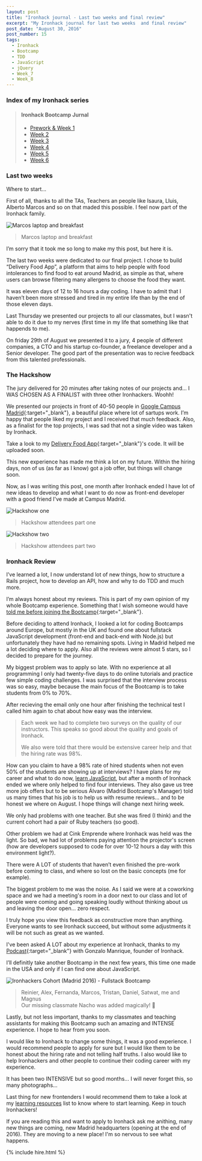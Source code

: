 ```yaml
---
layout: post
title: "Ironhack journal - Last two weeks and final review"
excerpt: "My Ironhack journal for last two weeks  and final review"
post_date: "August 30, 2016"
post_number: 15
tags: 
  - Ironhack
  - Bootcamp
  - TDD
  - JavaScript
  - jQuery
  - Week_7
  - Week_8
---
```


### Index of my Ironhack series

<div>
  <blockquote class="container  alert">
    <h4>Ironhack Bootcamp Jurnal</h4>
    <ul>
      <li><a href="/2016/06/10/ironhack-week-1/">Prework & Week 1</a></li>
      <li><a href="/2016/06/20/ironhack-week-2/">Week 2</a></li>
      <li><a href="/2016/06/27/ironhack-week-3/">Week 3</a></li>
      <li><a href="/2016/07/06/ironhack-week-4/">Week 4</a></li>
      <li><a href="/2016/07/13/ironhack-week-5/">Week 5</a></li>
      <li><a href="/2016/07/18/ironhack-week-6/">Week 6</a></li>
    </ul>
  </blockquote>
</div>

### Last two weeks

Where to start...

First of all, thanks to all the TAs, Teachers an people like Isaura, Lluis, Alberto Marcos and so on that maded this possible. I feel now part of the Ironhack family.

<img src="/images/post-irnohack-conclusions-1.jpg" alt="Marcos laptop and breakfast">
<div>
  <blockquote class="container  alert">
    <span>Marcos laptop and breakfast</span>
  </blockquote>
</div>

I’m sorry that it took me so long to make my this post, but here it is.

The last two weeks were dedicated to our final project. I chose to build “Delivery Food App”, a platform that aims to help people with food intolerances to find food to eat around Madrid, as simple as that, where users can browse filtering many allergens to choose the food they want.

It was eleven days of 12 to 16 hours a day coding. I have to admit that I haven’t been more stressed and tired in my entire life than by the end of those eleven days.

Last Thursday we presented our projects to all our classmates, but I wasn't able to do it due to my nerves (first time in my life that something like that happends to me).

On friday 29th of August we presented it to a jury, 4 people of different companies, a CTO and his startup co-founder, a freelance developer and a Senior developer. The good part of the presentation was to recive feedback from this talented professionals.

### The Hackshow

The jury delivered for 20 minutes after taking notes of our projects and... I WAS CHOSEN AS A FINALIST with three other Ironhackers. Woohh!

We presented our projects in front of 40-50 people in [Google Campus Madrid](https://www.campus.co/madrid/es){:target="_blank"}, a beautiful place where lot of sartups work. I’m happy that people liked my project and I received that much feedback. Also, as a finalist for the top projects, I was sad that not a single video was taken by Ironhack.

Take a look to my [Delivery Food App](https://github.com/IgnaciodeNuevo/app15x15){:target="_blank"}'s code. It will be uploaded soon.

This new experience has made me think a lot on my future. Within the hiring days, non of us (as far as I know) got a job offer, but things will change soon.

Now, as I was writing this post, one month after Ironhack ended I have lot of new ideas to develop and what I want to do now as front-end developer with a good friend I've made at Campus Madrid.

<img src="/images/post-irnohack-conclusions-2.jpg" alt="Hackshow one">
<div>
  <blockquote class="container  alert">
    <span>Hackshow attendees part one</span>
  </blockquote>
</div>

<img src="/images/post-irnohack-conclusions-3.jpg" alt="Hackshow two">
<div>
  <blockquote class="container  alert">
    <span>Hackshow attendees part two</span>
  </blockquote>
</div>

### Ironhack Review

I’ve learned a lot, I now understand lot of new things, how to structure a Rails project, how to develop an API, how and why to do TDD and much more.

I’m always honest about my reviews. This is part of my own opinion of my whole Bootcamp experience. Something that I wish someone would have [told me before joining the Bootcamp](https://medium.com/women-who-code-community/how-to-get-the-most-out-of-a-coding-bootcamp-77f5cadc7867#.sx35l1xrz){:target="_blank"}.

Before deciding to attend Ironhack, I looked a lot for coding Bootcamps around Europe, but mostly in the UK and found one about fullstack JavaScript development (front-end and back-end with Node.js) but unfortunately they have had no remaining spots. Living in Madrid helped me a lot deciding where to apply. Also all the reviews were almost 5 stars, so I decided to prepare for the journey.

My biggest problem was to apply so late. With no experience at all programming I only had twenty-five days to do online tutorials and practice few simple coding challenges. I was surprised that the interview process was so easy, maybe because the main focus of the Bootcamp is to take students from 0% to 70%.

After recieving the email only one hour after finishing the technical test I called him again to chat about how easy was the interview.

<div class="blockquote">
  <blockquote class="container">
    <p>Each week we had to complete two surveys on the quality of our instructors. This speaks so good about the quality and goals of Ironhack.</p>
    <p>We also were told that there would be extensive career help and that the hiring rate was 98%.</p>
  </blockquote>
</div>

How can you claim to have a 98% rate of hired students when not even 50% of the students are showing up at interviews? I have plans for my career and what to do now, [learn JavaScript](/2016/02/18/my-next-step-learning-and-new-years-resolutions/), but after a month of Ironhack ended we where only helped to find four interviews. They also gave us tree more job offers but to be serious Álvaro (Madrid Bootcamp's Manager) told us many times that his job is to help us with resume reviews... and to be honest we where on August. I hope things will change next hiring week.

We only had problems with one teacher. But she was fired (I think) and the current cohort had a pair of Ruby teachers (so good).

Other problem we had at Cink Emprende where Ironhack was held was the light. So bad, we had lot of problems paying attention the projector's screen (how are developers supposed to code for over 10-12 hours a day with this environment light?).

There were A LOT of students that haven’t even finished the pre-work before coming to class, and where so lost on the basic concepts (me for example).

The biggest problem to me was the noise. As I said we were at a coworking space and we had a meeting's room in a door next to our class and lot of people were coming and going speaking loudly without thinking about us and leaving the door open... zero respect.

I truly hope you view this feedback as constructive more than anything. Everyone wants to see Ironhack succeed, but without some adjustments it will be not such as great as we wanted.

I've been asked A LOT about my experience at Ironhack, thanks to my [Podcast](http://wecodesignpodcast.com/2016/05/24/episodio-2/){:target="_blank"} with Gonzalo Manrique, founder of Ironhack.

I’ll definitly take another Bootcamp in the next few years, this time one made in the USA and only if I can find one about JavaScript.

<img src="/images/post-irnohack-conclusions-4.jpg" alt="Ironhackers Cohort (Madrid 2016) - Fullstack Bootcamp">
<div>
  <blockquote class="container  alert">
    <span>Reinier, Alex, Fernanda, Marcos, Tristan, Daniel, Satwat, me and Magnus</span><br>
    <span>Our missing classmate Nacho was added magically! 🙂</span>
  </blockquote>
</div>

Lastly, but not less important, thanks to my classmates and teaching assistants for making this Bootcamp such an amazing and INTENSE experience. I hope to hear from you soon.
                                                                                                                                  
I would like to Ironhack to change some things, it was a good experience. I would recommend people to apply for sure but I would like them to be honest about the hiring rate and not telling half truths. I also would like to help Ironhackers and other people to continue their coding career with my experience.

It has been two INTENSIVE but so good months... I will never forget this, so many photographs...

Last thing for new frontenders I would recommend them to take a look at my [learning resources](/resources) list to know where to start learning. Keep in touch Ironhackers!

If you are reading this and want to apply to Ironhack ask me anithing, many new things are coming, new Madrid headquarters (opening at the end of 2016). They are moving to a new place! I'm so nervous to see what happens.

{% include hire.html %}